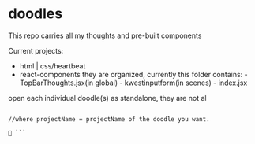 # doodles

This repo carries all my thoughts and pre-built components

Current projects:
- html | css/heartbeat
- react-components 
    they are organized, currently this folder contains:
        - TopBarThoughts.jsx(in global)
        - kwestinputform(in scenes)
            - index.jsx

open each individual doodle(s) as standalone, they are not al

```cd "projectName" 

//where projectName = projectName of the doodle you want.

🫡 ```
